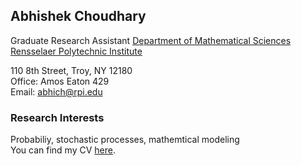 ## Abhishek Choudhary

Graduate Research Assistant
<a href="https://science.rpi.edu/mathematical-sciences">Department of Mathematical Sciences</a></br>
<a href="http://www.rpi.edu/">Rensselaer Polytechnic Institute</a></br>

110 8th Street, Troy, NY 12180 </br>
Office: Amos Eaton 429 </br>
Email: abhich@rpi.edu </br>

### Research Interests
Probabiliy, stochastic processes, mathemtical modeling </br>
You can find my CV <a href="yet to be updated">here</a>. </br>

